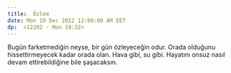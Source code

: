 ```yaml
---
title:  Özlem
date: Mon 10 Dec 2012 12:00:00 AM EET 
dp:  <12202 - Mon 19:32>
---
```



Bugün farketmediğin neyse, bir gün özleyeceğin odur. Orada olduğunu
hissettirmeyecek kadar orada olan. Hava gibi, su gibi. Hayatını onsuz
nasıl devam ettirebildiğine bile şaşacaksın. 


